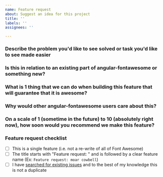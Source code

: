 ```yaml
---
name: Feature request
about: Suggest an idea for this project
title: ''
labels: ''
assignees: ''

---
```


### Describe the problem you'd like to see solved or task you'd like to see made easier

<!--- What steps or tasks are you trying to complete along the way? -->

### Is this in relation to an existing part of angular-fontawesome or something new?

<!--- If so, what part of Font Awesome? -->

### What is 1 thing that we can do when building this feature that will guarantee that it is awesome?

<!--- e.g. make the API super-convenient -->

### Why would other angular-fontawesome users care about this?

<!--- e.g. because everyone wants icons that fly  -->

### On a scale of 1 (sometime in the future) to 10 (absolutely right now), how soon would you recommend we make this feature?

<!--- e.g. 5 - "while we're young" -->

### Feature request checklist

- [ ] This is a single feature (i.e. not a re-write of all of Font Awesome)
- [ ] The title starts with "Feature request: " and is followed by a clear feature name (Ex: `Feature request: moar cowbell`)
- [ ] I have [searched for existing issues](https://github.com/FortAwesome/angular-fontawesome/issues) and to the best of my knowledge this is not a duplicate
